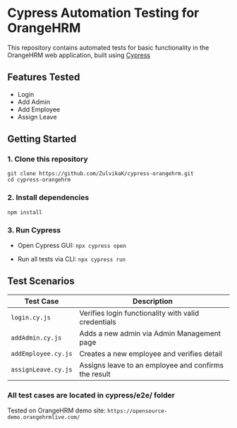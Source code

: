 # Cypress Automation Testing for OrangeHRM

This repository contains automated tests for basic functionality in the OrangeHRM web application, built using [Cypress](https://www.cypress.io/)

## Features Tested
- Login
- Add Admin
- Add Employee
- Assign Leave

## Getting Started
### 1. Clone this repository

```
git clone https://github.com/ZulvikaK/cypress-orangehrm.git
cd cypress-orangehrm
```
### 2. Install dependencies
```npm install```
### 3. Run Cypress
- Open Cypress GUI:
```npx cypress open```

- Run all tests via CLI:
```npx cypress run```

## Test Scenarios
| Test Case           | Description                                          |
| ------------------- | ---------------------------------------------------- |
| `login.cy.js`       | Verifies login functionality with valid credentials  |
| `addAdmin.cy.js`    | Adds a new admin via Admin Management page           |
| `addEmployee.cy.js` | Creates a new employee and verifies detail           |
| `assignLeave.cy.js` | Assigns leave to an employee and confirms the result |

### All test cases are located in cypress/e2e/ folder
Tested on OrangeHRM demo site: ```https://opensource-demo.orangehrmlive.com/```


